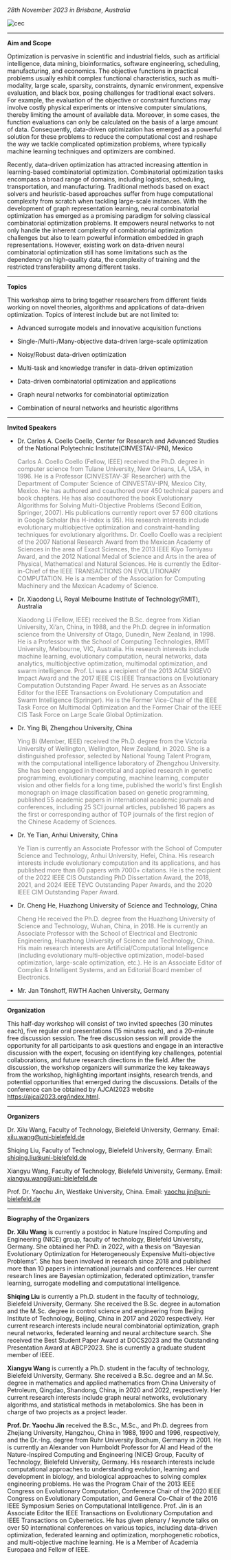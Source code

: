 *28th November 2023 in Brisbane, Australia*

![cec](https://raw.githubusercontent.com/Shiqing-Liu/AJCAI2023-workshop/main/AJCAI-background.jpg)

****

**Aim and Scope**

Optimization is pervasive in scientific and industrial fields, such as artificial intelligence, data mining, bioinformatics, software engineering, scheduling, manufacturing, and economics. The objective functions in practical problems usually exhibit complex functional characteristics, such as multi-modality, large scale, sparsity, constraints, dynamic environment, expensive evaluation, and black box, posing challenges for traditional exact solvers. For example, the evaluation of the objective or constraint functions may involve costly physical experiments or intensive computer simulations, thereby limiting the amount of available data. Moreover, in some cases, the function evaluations can only be calculated on the basis of a large amount of data. Consequently, data-driven optimization has emerged as a powerful solution for these problems to reduce the computational cost and reshape the way we tackle complicated optimization problems, where typically machine learning techniques and optimizers are combined.

Recently, data-driven optimization has attracted increasing attention in learning-based combinatorial optimization. Combinatorial optimization tasks encompass a broad range of domains, including logistics, scheduling, transportation, and manufacturing. Traditional methods based on exact solvers and heuristic-based approaches suffer from huge computational complexity from scratch when tackling large-scale instances. With the development of graph representation learning, neural combinatorial optimization has emerged as a promising paradigm for solving classical combinatorial optimization problems. It empowers neural networks to not only handle the inherent complexity of combinatorial optimization challenges but also to learn powerful information embedded in graph representations. However, existing work on data-driven neural combinatorial optimization still has some limitations such as the dependency on high-quality data, the complexity of training and the restricted transferability among different tasks.


****

**Topics**

This workshop aims to bring together researchers from different fields working on novel theories, algorithms and applications of data-driven optimization. Topics of interest include but are not limited to:

- Advanced surrogate models and innovative acquisition functions

- Single-/Multi-/Many-objective data-driven large-scale optimization

- Noisy/Robust data-driven optimization

- Multi-task and knowledge transfer in data-driven optimization

- Data-driven combinatorial optimization and applications

- Graph neural networks for combinatorial optimization

- Combination of neural networks and heuristic algorithms

****

**Invited Speakers**

- Dr. Carlos A. Coello Coello, Center for Research and Advanced Studies of the National Polytechnic Institute(CINVESTAV-IPN), Mexico

  <p style="color: gray;">Carlos A. Coello Coello (Fellow, IEEE) received the Ph.D. degree in computer science from Tulane University, New Orleans, LA, USA, in 1996. He is a Professor (CINVESTAV-3F Researcher) with the Department of Computer Science of CINVESTAV-IPN, Mexico City, Mexico. He has authored and coauthored over 450 technical papers and book chapters. He has also coauthored the book Evolutionary Algorithms for Solving Multi-Objective Problems (Second Edition, Springer, 2007). His publications currently report over 57 600 citations in Google Scholar (his H-index is 95). His research interests include evolutionary multiobjective optimization and constraint-handling techniques for evolutionary algorithms. Dr. Coello Coello was a recipient of the 2007 National Research Award from the Mexican Academy of Sciences in the area of Exact Sciences, the 2013 IEEE Kiyo Tomiyasu Award, and the 2012 National Medal of Science and Arts in the area of Physical, Mathematical and Natural Sciences. He is currently the Editor-in-Chief of the IEEE TRANSACTIONS ON EVOLUTIONARY COMPUTATION. He is a member of the Association for Computing Machinery and the Mexican Academy of Science.</p>
  
- Dr. Xiaodong Li, Royal Melbourne Institute of Technology(RMIT), Australia

  <p style="color: gray;">Xiaodong Li (Fellow, IEEE) received the B.Sc. degree from Xidian University, Xi’an, China, in 1988, and the Ph.D. degree in information science from the University of Otago, Dunedin, New Zealand, in 1998. He is a Professor with the School of Computing Technologies, RMIT University, Melbourne, VIC, Australia. His research interests include machine learning, evolutionary computation, neural networks, data analytics, multiobjective optimization, multimodal optimization, and swarm intelligence. Prof. Li was a recipient of the 2013 ACM SIGEVO Impact Award and the 2017 IEEE CIS IEEE Transactions on Evolutionary Computation Outstanding Paper Award. He serves as an Associate Editor for the IEEE Transactions on Evolutionary Computation and Swarm Intelligence (Springer). He is the Former Vice-Chair of the IEEE Task Force on Multimodal Optimization and the Former Chair of the IEEE CIS Task Force on Large Scale Global Optimization.</p>
  
- Dr. Ying Bi, Zhengzhou University, China

  <p style="color: gray;">Ying Bi (Member, IEEE) received the Ph.D. degree from the Victoria University of Wellington, Wellington, New Zealand, in 2020. She is a distinguished professor, selected by National Young Talent Program, with the computational intelligence laboratory of Zhengzhou University. She has been engaged in theoretical and applied research in genetic programming, evolutionary computing, machine learning, computer vision and other fields for a long time, published the world's first English monograph on image classification based on genetic programming, published 55 academic papers in international academic journals and conferences, including 25 SCI journal articles, published 16 papers as the first or corresponding author of TOP journals of the first region of the Chinese Academy of Sciences.</p>
  
- Dr. Ye Tian, Anhui University, China
  <p style="color: gray;">Ye Tian is currently an Associate Professor with the School of Computer Science and Technology, Anhui University, Hefei, China. His research interests include evolutionary computation and its applications, and has published more than 60 papers with 7000+ citations. He is the recipient of the 2022 IEEE CIS Outstanding PhD Dissertation Award, the 2018, 2021, and 2024 IEEE TEVC Outstanding Paper Awards, and the 2020 IEEE CIM Outstanding Paper Award.</p>

- Dr. Cheng He, Huazhong University of Science and Technology, China

  <p style="color: gray;">Cheng He received the Ph.D. degree from the Huazhong University of Science and Technology, Wuhan, China, in 2018. He is currently an Associate Professor with the School of Electrical and Electronic Engineering, Huazhong University of Science and Technology, China. His main research interests are Artificial/Computational Intelligence (including evolutionary multi-objective optimization, model-based optimization, large-scale optimization, etc.). He is an Associate Editor of Complex & Intelligent Systems, and an Editorial Board member of Electronics.</p>
  
- Mr. Jan Tönshoff, RWTH Aachen University, Germany
  


****

**Organization**

This half-day workshop will consist of two invited speeches (30 minutes each), five regular oral presentations (15 minutes each), and a 20-minute free discussion session. The free discussion session will provide the opportunity for all participants to ask questions and engage in an interactive discussion with the expert, focusing on identifying key challenges, potential collaborations, and future research directions in the field. After the discussion, the workshop organizers will summarize the key takeaways from the workshop, highlighting important insights, research trends, and potential opportunities that emerged during the discussions. Details of the conference can be obtained by AJCAI2023 website <https://ajcai2023.org/index.html>. 


****

**Organizers**


Dr. Xilu Wang, Faculty of Technology, Bielefeld University, Germany. Email: <xilu.wang@uni-bielefeld.de>

Shiqing Liu, Faculty of Technology, Bielefeld University, Germany. Email: <shiqing.liu@uni-bielefeld.de>

Xiangyu Wang, Faculty of Technology, Bielefeld University, Germany. Email: <xiangyu.wang@uni-bielefeld.de>

Prof. Dr. Yaochu Jin, Westlake University, China. Email: <yaochu.jin@uni-bielefeld.de>

****

**Biography of the Organizers**


**Dr. Xilu Wang** is currently a postdoc in Nature Inspired Computing and Engineering (NICE) group, faculty of technology, Bielefeld University, Germany. She obtained her PhD. in 2022, with a thesis on “Bayesian Evolutionary Optimization for Heterogeneously Expensive Multi-objective Problems”. She has been involved in research since 2018 and published more than 10 papers in international journals and conferences. Her current research lines are Bayesian optimization, federated optimization, transfer learning, surrogate modelling and computational intelligence. 

**Shiqing Liu** is currently a Ph.D. student in the faculty of technology, Bielefeld University, Germany. She received the B.Sc. degree in automation and the M.Sc. degree in control science and engineering from Beijing Institute of Technology, Beijing, China in 2017 and 2020 respectively. Her current research interests include neural combinatorial optimization, graph neural networks, federated learning and neural architecture search. She received the Best Student Paper Award at DOCS2023 and the Outstanding Presentation Award at ABCP2023. She is currently a graduate student member of IEEE.

**Xiangyu Wang** is currently a Ph.D. student in the faculty of technology, Bielefeld University, Germany. She received a B.Sc. degree and an M.Sc. degree in mathematics and applied mathematics from China University of Petroleum, Qingdao, Shandong, China, in 2020 and 2022, respectively. Her current research interests include graph neural networks, evolutionary algorithms, and statistical methods in metabolomics. She has been in charge of two projects as a project leader.

**Prof. Dr. Yaochu Jin** received the B.Sc., M.Sc., and Ph.D. degrees from Zhejiang University, Hangzhou, China in 1988, 1990 and 1996, respectively, and the Dr.-Ing. degree from Ruhr University Bochum, Germany in 2001. He is currently an Alexander von Humboldt Professor for AI and Head of the Nature-Inspired Computing and Engineering (NICE) Group, Faculty of Technology, Bielefeld University, Germany. His research interests include computational approaches to understanding evolution, learning and development in biology, and biological approaches to solving complex engineering problems. He was the Program Chair of the 2013 IEEE Congress on Evolutionary Computation, Conference Chair of the 2020 IEEE Congress on Evolutionary Computation, and General Co-Chair of the 2016 IEEE Symposium Series on Computational Intelligence. Prof. Jin is an Associate Editor the IEEE Transactions on Evolutionary Computation and IEEE Transactions on Cybernetics. He has given plenary / keynote talks on over 50 international conferences on various topics, including data-driven optimization, federated learning and optimization, morphogenetic robotics, and multi-objective machine learning. He is a Member of Academia Europaea and Fellow of IEEE.
